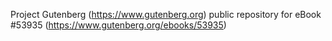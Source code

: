 Project Gutenberg (https://www.gutenberg.org) public repository for
eBook #53935 (https://www.gutenberg.org/ebooks/53935)

